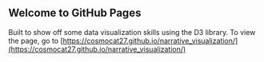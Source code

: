 ## Welcome to GitHub Pages

Built to show off some data visualization skills using the D3 library.
To view the page, go to [https://cosmocat27.github.io/narrative_visualization/](https://cosmocat27.github.io/narrative_visualization/)
